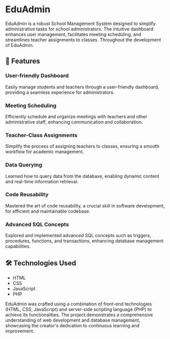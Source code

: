 # EduAdmin

EduAdmin is a robust School Management System designed to simplify administrative tasks for school administrators. The intuitive dashboard enhances user management, facilitates meeting scheduling, and streamlines teacher assignments to classes. Throughout the development of EduAdmin.
## 🚀 Features

### User-friendly Dashboard
Easily manage students and teachers through a user-friendly dashboard, providing a seamless experience for administrators.

### Meeting Scheduling
Efficiently schedule and organize meetings with teachers and other administrative staff, enhancing communication and collaboration.

### Teacher-Class Assignments
Simplify the process of assigning teachers to classes, ensuring a smooth workflow for academic management.

### Data Querying
Learned how to query data from the database, enabling dynamic content and real-time information retrieval.

### Code Reusability
Mastered the art of code reusability, a crucial skill in software development, for efficient and maintainable codebase.

### Advanced SQL Concepts
Explored and implemented advanced SQL concepts such as triggers, procedures, functions, and transactions, enhancing database management capabilities.

## 🛠 Technologies Used

- HTML
- CSS
- JavaScript
- PHP

EduAdmin was crafted using a combination of front-end technologies (HTML, CSS, JavaScript) and server-side scripting language (PHP) to achieve its functionalities. The project demonstrates a comprehensive understanding of web development and database management, showcasing the creator's dedication to continuous learning and improvement.
